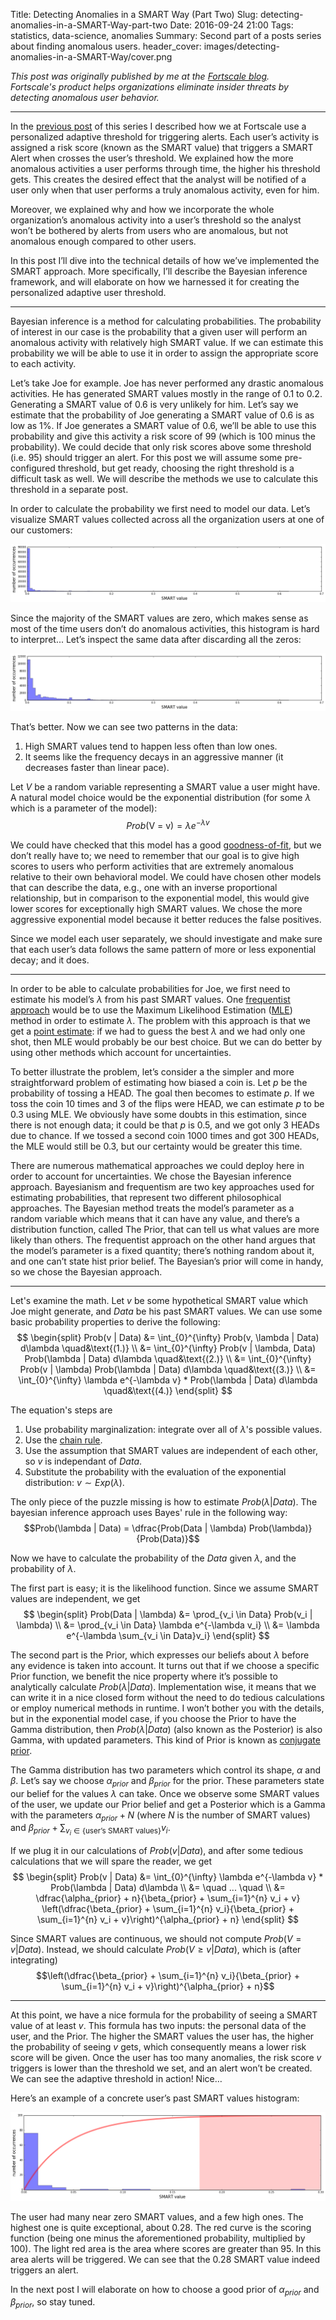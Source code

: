 Title: Detecting Anomalies in a SMART Way (Part Two)
Slug: detecting-anomalies-in-a-SMART-Way-part-two
Date: 2016-09-24 21:00
Tags: statistics, data-science, anomalies
Summary: Second part of a posts series about finding anomalous users.
header_cover: images/detecting-anomalies-in-a-SMART-Way/cover.png

*This post was originally published by me at the [Fortscale blog](https://blog.fortscale.com/detecting-anomalies-in-a-smart-way-part-2).*  
*Fortscale's product helps organizations eliminate insider threats by detecting anomalous user behavior.*

---

In the [previous post](detecting-anomalies-in-a-SMART-Way.html) of this series I described how we at Fortscale use a personalized adaptive threshold for triggering alerts. Each user’s activity is assigned a risk score (known as the SMART value) that triggers a SMART Alert when crosses the user’s threshold. We explained how the more anomalous activities a user performs through time, the higher his threshold gets. This creates the desired effect that the analyst will be notified of a user only when that user performs a truly anomalous activity, even for him.

Moreover, we explained why and how we incorporate the whole organization’s anomalous activity into a user’s threshold so the analyst won’t be bothered by alerts from users who are anomalous, but not anomalous enough compared to other users.

In this post I’ll dive into the technical details of how we’ve implemented the SMART approach. More specifically, I’ll describe the Bayesian inference framework, and will elaborate on how we harnessed it for creating the personalized adaptive user threshold.

---

Bayesian inference is a method for calculating probabilities. The probability of interest in our case is the probability that a given user will perform an anomalous activity with relatively high SMART value.
If we can estimate this probability we will be able to use it in order to assign the appropriate score to each activity.

Let’s take Joe for example. Joe has never performed any drastic anomalous activities. He has generated SMART values mostly in the range of 0.1 to 0.2. Generating a SMART value of 0.6 is very unlikely for him. Let’s say we estimate that the probability of Joe generating a SMART value of 0.6 is as low as 1%. If Joe generates a SMART value of 0.6, we’ll be able to use this probability and give this activity a risk score of 99 (which is 100 minus the probability). We could decide that only risk scores above some threshold (i.e. 95) should trigger an alert. For this post we will assume some pre-configured threshold, but get ready, choosing the right threshold is a difficult task as well. We will describe the methods we use to calculate this threshold in a separate post.

In order to calculate the probability we first need to model our data. Let’s visualize SMART values collected across all the organization users at one of our customers:

![organization SMART values histogram](images/detecting-anomalies-in-a-SMART-Way-part-two/organization-SMART-values.png)

Since the majority of the SMART values are zero, which makes sense as most of the time users don’t do anomalous activities, this histogram is hard to interpret... Let’s inspect the same data after discarding all the zeros:

![organization positive SMART values histogram](images/detecting-anomalies-in-a-SMART-Way-part-two/organization-positive-SMART-values.png)

That’s better. Now we can see two patterns in the data:

1. High SMART values tend to happen less often than low ones.
2. It seems like the frequency decays in an aggressive manner (it decreases faster than linear pace).

Let $V$ be a random variable representing a SMART value a user might have. A natural model choice would be the exponential distribution (for some $\lambda$ which is a parameter of the model): 
$$Prob(\text{V = v}) = \lambda e^{-\lambda v}$$

We could have checked that this model has a good [goodness-of-fit](https://en.wikipedia.org/wiki/Goodness_of_fit), but we don’t really have to; we need to remember that our goal is to give high scores to users who perform activities that are extremely anomalous relative to their own behavioral model. We could have chosen other models that can describe the data, e.g., one with an inverse proportional relationship, but in comparison to the exponential model, this would give lower scores for exceptionally high SMART values. We chose the more aggressive exponential model because it better reduces the false positives.

Since we model each user separately, we should investigate and make sure that each user’s data follows the same pattern of more or less exponential decay; and it does.

---

In order to be able to calculate probabilities for Joe, we first need to estimate his model’s $\lambda$ from his past SMART values. One [frequentist approach](https://en.wikipedia.org/wiki/Frequentist_probability) would be to use the Maximum Likelihood Estimation ([MLE](https://en.wikipedia.org/wiki/Maximum_likelihood_estimation)) method in order to estimate $\lambda$. The problem with this approach is that we get a [point estimate](https://en.wikipedia.org/wiki/Point_estimation): if we had to guess the best $\lambda$ and we had only one shot, then MLE would probably be our best choice. But we can do better by using other methods which account for uncertainties.

To better illustrate the problem, let’s consider a the simpler and more straightforward problem of estimating how biased a coin is. Let $p$ be the probability of tossing a HEAD. The goal then becomes to estimate $p$. If we toss the coin 10 times and 3 of the flips were HEAD, we can estimate $p$ to be 0.3 using MLE. We obviously have some doubts in this estimation, since there is not enough data; it could be that $p$ is 0.5, and we got only 3 HEADs due to chance. If we tossed a second coin 1000 times and got 300 HEADs, the MLE would still be 0.3, but our certainty would be greater this time.

There are numerous mathematical approaches we could deploy here in order to account for uncertainties. We chose the Bayesian inference approach. Bayesianism and frequentism are two key approaches used for estimating probabilities, that represent two different philosophical approaches. The Bayesian method treats the model’s parameter as a random variable which means that it can have any value, and there’s a distribution function, called The Prior, that can tell us what values are more likely than others. The frequentist approach on the other hand argues that the model’s parameter is a fixed quantity; there’s nothing random about it, and one can’t state hist prior belief. The Bayesian’s prior will come in handy, so we chose the Bayesian approach.

---

Let's examine the math. Let $v$ be some hypothetical SMART value which Joe might generate, and $Data$ be his past SMART values. We can use some basic probability properties to derive the following:  
$$
\begin{split}
Prob(v | Data) &= \int_{0}^{\infty} Prob(v, \lambda | Data) d\lambda \quad&\text{(1.)} \\
&= \int_{0}^{\infty} Prob(v | \lambda, Data) Prob(\lambda | Data) d\lambda \quad&\text{(2.)} \\
&= \int_{0}^{\infty} Prob(v | \lambda) Prob(\lambda | Data) d\lambda \quad&\text{(3.)} \\
&= \int_{0}^{\infty} \lambda e^{-\lambda v} * Prob(\lambda | Data) d\lambda \quad&\text{(4.)}
\end{split}
$$

The equation's steps are

1. Use probability marginalization: integrate over all of $\lambda$'s possible values.
2. Use the [chain rule](https://en.wikipedia.org/wiki/Chain_rule_(probability)).
3. Use the assumption that SMART values are independent of each other, so $v$ is independant of $Data$.
4. Substitute the probability with the evaluation of the exponential distribution: $v \sim Exp(\lambda)$.

The only piece of the puzzle missing is how to estimate $Prob(\lambda | Data)$.
The bayesian inference approach uses Bayes' rule in the following way:  
$$Prob(\lambda | Data) = \dfrac{Prob(Data | \lambda) Prob(\lambda)}{Prob(Data)}$$

Now we have to calculate the probability of the $Data$ given $\lambda$, and the probability of $\lambda$.

The first part is easy; it is the likelihood function. Since we assume SMART values are independent, we get  
$$
\begin{split}
Prob(Data | \lambda) &= \prod_{v_i \in Data} Prob(v_i | \lambda) \\
&= \prod_{v_i \in Data} \lambda e^{-\lambda v_i} \\
&= \lambda e^{-\lambda \sum_{v_i \in Data}v_i}
\end{split}
$$

The second part is the Prior, which expresses our beliefs about $\lambda$ before any evidence is taken into account. It turns out that if we choose a specific Prior function, we benefit the nice property where it’s possible to analytically calculate $Prob(\lambda | Data)$. Implementation wise, it means that we can write it in a nice closed form without the need to do tedious calculations or employ numerical methods in runtime. I won’t bother you with the details, but in the exponential model case, if you choose the Prior to have the Gamma distribution, then $Prob(\lambda | Data)$ (also known as the Posterior) is also Gamma, with updated parameters. This kind of Prior is known as [conjugate prior](https://en.wikipedia.org/wiki/Conjugate_prior).

The Gamma distribution has two parameters which control its shape, $\alpha$ and $\beta$. Let’s say we choose $\alpha_{prior}$ and $\beta_{prior}$ for the prior. These parameters state our belief for the values $\lambda$ can take. Once we observe some SMART values of the user, we update our Prior belief and get a Posterior which is a Gamma with the parameters $\alpha_{prior} + N$ (where $N$ is the number of SMART values) and $\beta_{prior} + \sum_{v_i \in \{\text{user's SMART values}\}}v_i$.

If we plug it in our calculations of $Prob(v | Data)$, and after some tedious calculations that we will spare the reader, we get  
$$
\begin{split}
Prob(v | Data) &= \int_{0}^{\infty} \lambda e^{-\lambda v} * Prob(\lambda | Data) d\lambda \\
&= \quad ... \quad \\
&= \dfrac{\alpha_{prior} + n}{\beta_{prior} + \sum_{i=1}^{n} v_i + v} \left(\dfrac{\beta_{prior} + \sum_{i=1}^{n} v_i}{\beta_{prior} + \sum_{i=1}^{n} v_i + v}\right)^{\alpha_{prior} + n}
\end{split}
$$

Since SMART values are continuous, we should not compute $Prob(V = v | Data)$. Instead, we should calculate $Prob(V \geq v | Data)$, which is (after integrating)  
$$\left(\dfrac{\beta_{prior} + \sum_{i=1}^{n} v_i}{\beta_{prior} + \sum_{i=1}^{n} v_i + v}\right)^{\alpha_{prior} + n}$$

---

At this point, we have a nice formula for the probability of seeing a SMART value of at least $v$. This formula has two inputs: the personal data of the user, and the Prior. The higher the SMART values the user has, the higher the probability of seeing $v$ gets, which consequently means a lower risk score will be given. Once the user has too many anomalies, the risk score $v$ triggers is lower than the threshold we set, and an alert won’t be created. We can see the adaptive threshold in action! Nice…

Here’s an example of a concrete user’s past SMART values histogram:

![user's scoring function](images/detecting-anomalies-in-a-SMART-Way-part-two/score-function.png)

The user had many near zero SMART values, and a few high ones. The highest one is quite exceptional, about 0.28. The red curve is the scoring function (being one minus the aforementioned probability, multiplied by 100). The light red area is the area where scores are greater than 95. In this area alerts will be triggered. We can see that the 0.28 SMART value indeed triggers an alert.

In the next post I will elaborate on how to choose a good prior of $\alpha_{prior}$ and $\beta_{prior}$, so stay tuned.